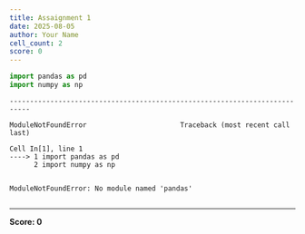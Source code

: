 ```yaml
---
title: Assaignment 1
date: 2025-08-05
author: Your Name
cell_count: 2
score: 0
---
```


```python
import pandas as pd
import numpy as np
```


    ---------------------------------------------------------------------------

    ModuleNotFoundError                       Traceback (most recent call last)

    Cell In[1], line 1
    ----> 1 import pandas as pd
          2 import numpy as np
    

    ModuleNotFoundError: No module named 'pandas'



```python

```


---
**Score: 0**